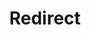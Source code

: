 ﻿---
layout: src/layouts/Redirect.astro
title: Redirect
redirect: https://octopus.com/docs/infrastructure/deployment-targets/tentacle/windows/automating-tentacle-installation
pubDate:  2023-01-01
navSearch: false
navSitemap: false
navMenu: false
---
